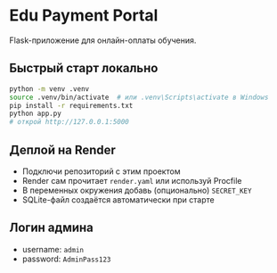 # Edu Payment Portal

Flask-приложение для онлайн-оплаты обучения.

## Быстрый старт локально
```bash
python -m venv .venv
source .venv/bin/activate  # или .venv\Scripts\activate в Windows
pip install -r requirements.txt
python app.py
# открой http://127.0.0.1:5000
```

## Деплой на Render
- Подключи репозиторий с этим проектом
- Render сам прочитает `render.yaml` или используй Procfile
- В переменных окружения добавь (опционально) `SECRET_KEY`
- SQLite-файл создаётся автоматически при старте

## Логин админа
- username: `admin`
- password: `AdminPass123`
